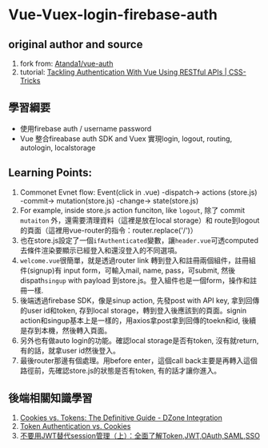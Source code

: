 # Vue-Vuex-login-firebase-auth

## original author and source
1. fork from: [Atanda1/vue-auth](https://github.com/Atanda1/vue-auth)
2. tutorial: [Tackling Authentication With Vue Using RESTful APIs | CSS-Tricks](https://css-tricks.com/tackling-authentication-with-vue-using-restful-apis/)


## 學習綱要
- 使用firebase auth / username password
- Vue 整合fireabase auth SDK and Vuex 實現login, logout, routing, autologin, localstorage


## Learning Points:
1. Commonet Evnet flow: Event(click in .vue) -dispatch-> actions (store.js) -commit-> mutation(store.js) -change-> state(store.js)
2. For example, inside store.js action funciton, like `logout`, 除了 commit `mutaiton` 外，還需要清理資料（這裡是放在local storage）和 route到logout的頁面（這裡用vue-router的指令：router.replace('/')）
3. 也在store.js設定了一個`ifAuthenticated`變數，讓`header.vue`可透computed去條件渲染要顯示已經登入和還沒登入的不同選項。
4. `welcome.vue`很簡單，就是透過router link 轉到登入和註冊兩個組件，註冊組件(signup)有 input form，可輸入mail, name, pass，可submit, 然後dispath`singup` with payload 到store.js。登入組件也是一個form，操作和註冊一樣.
5. 後端透過firebase SDK，像是sinup action, 先發post with API key, 拿到回傳的user id和token, 存到local storage，轉到登入後應該到的頁面。signin action和singup基本上是一樣的，用axios拿post拿到回傳的toekn和id, 後續是存到本機，然後轉入頁面。
6. 另外也有做auto login的功能。確認local storage是否有token, 沒有就return, 有的話，就拿user id然後登入。
7. 最後router那邊有個處理。用before enter，這個call back主要是再轉入這個路徑前，先確認store.js的狀態是否有token, 有的話才讓你進入。


## 後端相關知識學習
1. [Cookies vs. Tokens: The Definitive Guide - DZone Integration](https://dzone.com/articles/cookies-vs-tokens-the-definitive-guide)
2. [Token Authentication vs. Cookies](https://stackoverflow.com/questions/17000835/token-authentication-vs-cookies)
3. [不要用JWT替代session管理（上）：全面了解Token,JWT,OAuth,SAML,SSO](https://zhuanlan.zhihu.com/p/38942172)
